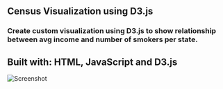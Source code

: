## Census Visualization using D3.js

### Create custom visualization using D3.js to show relationship between avg income and number of smokers per state.

## Built with: HTML, JavaScript and D3.js

![Screenshot](https://github.com/jcpeters1/d3-challenge/blob/master/d3_chart.png)
